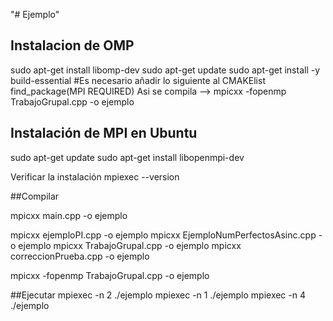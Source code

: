 "# Ejemplo" 
## Instalacion de OMP
sudo apt-get install libomp-dev
sudo apt-get update
sudo apt-get install -y build-essential
#Es necesario añadir lo siguiente al CMAKElist 
find_package(MPI REQUIRED)
Asi se compila
--> mpicxx -fopenmp TrabajoGrupal.cpp -o ejemplo


## Instalación de MPI en Ubuntu
sudo apt-get update 
sudo apt-get install libopenmpi-dev

Verificar la instalación
mpiexec --version

##Compilar 

mpicxx main.cpp -o ejemplo 

mpicxx ejemploPI.cpp -o ejemplo 
mpicxx EjemploNumPerfectosAsinc.cpp -o ejemplo
mpicxx TrabajoGrupal.cpp -o ejemplo 
mpicxx correccionPrueba.cpp -o ejemplo 

mpicxx -fopenmp TrabajoGrupal.cpp -o ejemplo

##Ejecutar
mpiexec -n 2 ./ejemplo
mpiexec -n 1 ./ejemplo
mpiexec -n 4 ./ejemplo
